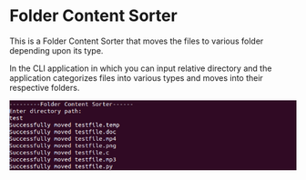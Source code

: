 # Folder Content Sorter
This is a Folder Content Sorter that moves the files to various folder depending upon its type.

In the CLI application in which you can input relative directory and the application categorizes files into various types and moves into their respective folders. 

![](demo.png)
